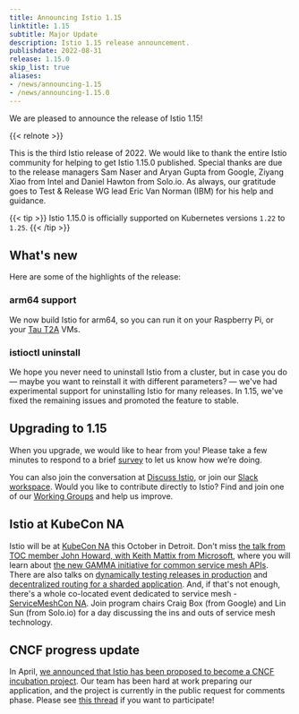 ```yaml
---
title: Announcing Istio 1.15
linktitle: 1.15
subtitle: Major Update
description: Istio 1.15 release announcement.
publishdate: 2022-08-31
release: 1.15.0
skip_list: true
aliases:
- /news/announcing-1.15
- /news/announcing-1.15.0
---
```


We are pleased to announce the release of Istio 1.15!

{{< relnote >}}

This is the third Istio release of 2022. We would like to thank the entire Istio community
for helping to get Istio 1.15.0 published. Special thanks are due to the release managers Sam Naser and Aryan Gupta from Google, Ziyang Xiao from Intel and Daniel Hawton from Solo.io. As always, our gratitude goes to Test & Release WG lead Eric Van Norman (IBM) for his help and guidance.

{{< tip >}}
Istio 1.15.0 is officially supported on Kubernetes versions `1.22` to `1.25`.
{{< /tip >}}

## What's new

Here are some of the highlights of the release:

### arm64 support

We now build Istio for arm64, so you can run it on your Raspberry Pi, or your [Tau T2A](https://cloud.google.com/blog/products/compute/tau-t2a-is-first-compute-engine-vm-on-an-arm-chip) VMs.

### istioctl uninstall

We hope you never need to uninstall Istio from a cluster, but in case you do — maybe you want to reinstall it with different parameters? — we've had experimental support for uninstalling Istio for many releases.  In 1.15, we've fixed the remaining issues and promoted the feature to stable.

## Upgrading to 1.15

When you upgrade, we would like to hear from you! Please take a few minutes to respond to a brief [survey](https://forms.gle/SWHFBmwJspusK1hv6) to let us know how we’re doing.

You can also join the conversation at [Discuss Istio](https://discuss.istio.io/), or join our [Slack workspace](https://slack.istio.io/).
Would you like to contribute directly to Istio? Find and join one of our [Working Groups](https://github.com/istio/community/blob/master/WORKING-GROUPS.md) and help us improve.

## Istio at KubeCon NA

Istio will be at [KubeCon NA](https://events.linuxfoundation.org/kubecon-cloudnativecon-north-america/) this October in Detroit.  Don't miss [the talk from TOC member John Howard, with Keith Mattix from Microsoft](https://sched.co/182KL), where you will learn about [the new GAMMA initiative for common service mesh APIs](https://gateway-api.sigs.k8s.io/contributing/gamma/). There are also talks on [dynamically testing releases in production](https://sched.co/182Ep) and [decentralized routing for a sharded application](https://sched.co/182KO). And, if that's not enough, there's a whole co-located event dedicated to service mesh - [ServiceMeshCon NA](https://events.linuxfoundation.org/servicemeshcon-north-america/). Join program chairs Craig Box (from Google) and Lin Sun (from Solo.io) for a day discussing the ins and outs of service mesh technology.

## CNCF progress update

In April, [we announced that Istio has been proposed to become a CNCF incubation project](/blog/2022/istio-has-applied-to-join-the-cncf/). Our team has been hard at work preparing our application, and the project is currently in the public request for comments phase.  Please see [this thread](https://lists.cncf.io/g/cncf-toc/message/7367) if you want to participate!
